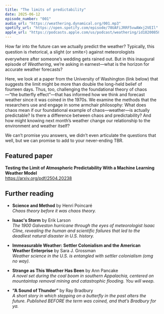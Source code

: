 ```yaml
---
title: "The limits of predictability"
date: 2025-06-12
episode_number: "001"
audio_url: "https://weathering.dynamical.org/001.mp3"
spotify_url: "https://open.spotify.com/episode/70UAFiJRRF5vwAWxj2VEIl"
apple_url: "https://podcasts.apple.com/us/podcast/weathering/id1820085883?i=1000712517766"
---
```


How far into the future can we actually predict the weather? Typically, this question is rhetorical, a slight (or smite⚡) against meteorologists everywhere after someone’s wedding gets rained out. But in this inaugural episode of _Weathering_, we’re asking in earnest—what is the horizon for accurate weather forecasts?

Here, we look at a paper from the University of Washington (link below) that suggests the limit might be more than double the long-held belief of fourteen days. Thus, too, challenging the foundational theory of chaos—“the butterfly effect”—that has informed how we think and forecast weather since it was coined in the 1970s. We examine the methods that the researchers use and engage in some armchair philosophy: What does chaos mean if our foundational example of chaos—weather—is actually predictable? Is there a difference between chaos and predictability? And how might knowing next month’s weather change our relationship to the environment and weather itself?

We can’t promise you answers, we didn’t even articulate the questions that well, but we can promise to add to your never-ending TBR.

## Featured paper

**Testing the Limit of Atmospheric Predictability With a Machine Learning Weather Model**  
<https://arxiv.org/pdf/2504.20238>

## Further reading

- **Science and Method** by Henri Poincaré  
  _Chaos theory before it was chaos theory._

- **Isaac's Storm** by Erik Larson  
  _The 1900 Galveston hurricane through the eyes of meteorologist Isaac Cline, revealing the human and scientific failures that led to the deadliest natural disaster in U.S. history._

- **Immeasurable Weather: Settler Colonialism and the American Weather Enterprise** by Sara J. Grossman  
  _Weather science in the U.S. is entangled with settler colonialism (omg no way)._

- **Strange as This Weather Has Been** by Ann Pancake  
  _A novel set during the coal boom in southern Appalachia, centered on mountaintop removal mining and catastrophic flooding. You will weep._

- **“A Sound of Thunder”** by Ray Bradbury  
  _A short story in which stepping on a butterfly in the past alters the future. Published BEFORE the term was coined, and that’s Bradbury for ya._
